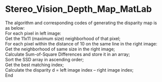 # Stereo_Vision_Depth_Map_MatLab

The algorithm and corresponding codes of generating the disparity map is as below:  
For each pixel in left image:  
	Get the 11x11 (maximum size) neighborhood of that pixel;  
	For each pixel within the distance of 10 on the same line in the right image:  
		Get the neighborhood of same size in the right image;  
		Calculate Sum-of-Square Differences and store it in an array;  
	Sort the SSD array in ascending order;  
	Get the best matching index;  
	Calculate the disparity d = left image index – right image index;  
End  
